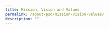 ```yaml
---
title: Mission, Vision and Values
permalink: /about-psd/mission-vision-values/
description: ""
---
```


